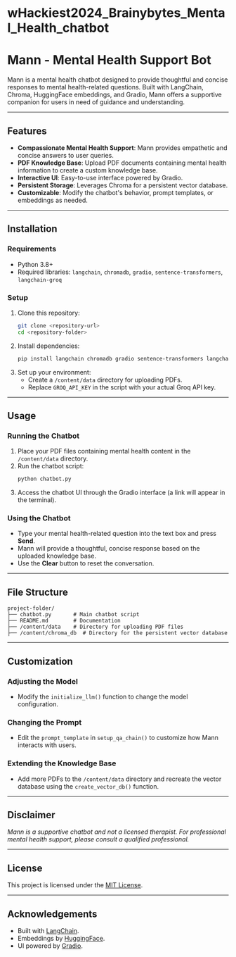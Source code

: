 # wHackiest2024_Brainybytes_Mental_Health_chatbot
# Mann - Mental Health Support Bot

Mann is a mental health chatbot designed to provide thoughtful and concise responses to mental health-related questions. Built with LangChain, Chroma, HuggingFace embeddings, and Gradio, Mann offers a supportive companion for users in need of guidance and understanding.

---

## Features
- **Compassionate Mental Health Support**: Mann provides empathetic and concise answers to user queries.
- **PDF Knowledge Base**: Upload PDF documents containing mental health information to create a custom knowledge base.
- **Interactive UI**: Easy-to-use interface powered by Gradio.
- **Persistent Storage**: Leverages Chroma for a persistent vector database.
- **Customizable**: Modify the chatbot's behavior, prompt templates, or embeddings as needed.

---

## Installation

### Requirements
- Python 3.8+
- Required libraries: `langchain`, `chromadb`, `gradio`, `sentence-transformers`, `langchain-groq`

### Setup
1. Clone this repository:
   ```bash
   git clone <repository-url>
   cd <repository-folder>
   ```
2. Install dependencies:
   ```bash
   pip install langchain chromadb gradio sentence-transformers langchain-groq
   ```
3. Set up your environment:
   - Create a `/content/data` directory for uploading PDFs.
   - Replace `GROQ_API_KEY` in the script with your actual Groq API key.

---

## Usage

### Running the Chatbot
1. Place your PDF files containing mental health content in the `/content/data` directory.
2. Run the chatbot script:
   ```bash
   python chatbot.py
   ```
3. Access the chatbot UI through the Gradio interface (a link will appear in the terminal).

### Using the Chatbot
- Type your mental health-related question into the text box and press **Send**.
- Mann will provide a thoughtful, concise response based on the uploaded knowledge base.
- Use the **Clear** button to reset the conversation.

---

## File Structure
```
project-folder/
├── chatbot.py       # Main chatbot script
├── README.md        # Documentation
├── /content/data    # Directory for uploading PDF files
├── /content/chroma_db  # Directory for the persistent vector database
```

---

## Customization

### Adjusting the Model
- Modify the `initialize_llm()` function to change the model configuration.

### Changing the Prompt
- Edit the `prompt_template` in `setup_qa_chain()` to customize how Mann interacts with users.

### Extending the Knowledge Base
- Add more PDFs to the `/content/data` directory and recreate the vector database using the `create_vector_db()` function.

---

## Disclaimer
*Mann is a supportive chatbot and not a licensed therapist. For professional mental health support, please consult a qualified professional.*

---

## License
This project is licensed under the [MIT License](LICENSE).

---

## Acknowledgements
- Built with [LangChain](https://www.langchain.com/).
- Embeddings by [HuggingFace](https://huggingface.co/).
- UI powered by [Gradio](https://gradio.app/).
